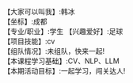 【大家可以叫我】:韩冰    
【坐标】:成都    
【专业/职业】:学生 
【兴趣爱好】:足球    
【项目技能】:cv    
【组队情况】:未组队，快来一起!    
【本课程学习基础】:CV、NLP、LLM    
【本期活动目标】:一起学习，闯关达人!  
